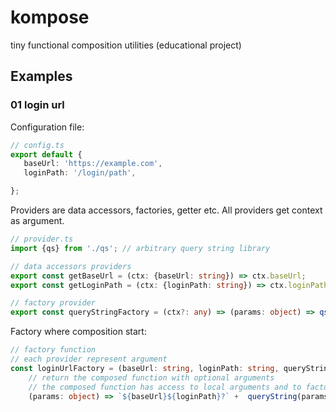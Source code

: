 # kompose
tiny functional composition utilities (educational project)

## Examples
### 01 login url
Configuration file:
```typescript
// config.ts
export default {
   baseUrl: 'https://example.com',
   loginPath: '/login/path',

};
```

Providers are data accessors, factories, getter etc. All providers get context as argument.
```typescript
// provider.ts
import {qs} from './qs'; // arbitrary query string library

// data accessors providers
export const getBaseUrl = (ctx: {baseUrl: string}) => ctx.baseUrl;
export const getLoginPath = (ctx: {loginPath: string}) => ctx.loginPath;

// factory provider
export const queryStringFactory = (ctx?: any) => (params: object) => qs(params);
```

Factory where composition start:
```typescript
// factory function
// each provider represent argument
const loginUrlFactory = (baseUrl: string, loginPath: string, queryString: Function) =>
    // return the composed function with optional arguments
    // the composed function has access to local arguments and to factory arguments
    (params: object) => `${baseUrl}${loginPath}?` +  queryString(params);
```